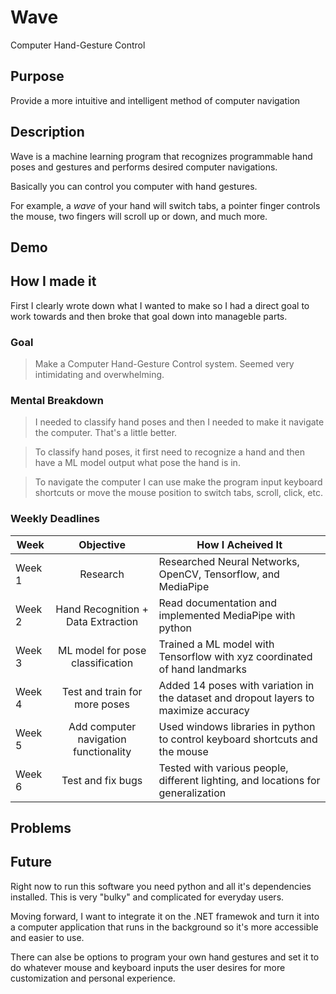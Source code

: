 # Wave
Computer Hand-Gesture Control 

## Purpose
Provide a more intuitive and intelligent method of computer navigation

## Description
Wave is a machine learning program that recognizes programmable hand poses and gestures and performs desired computer navigations.

Basically you can control you computer with hand gestures.

For example, a *wave* of your hand will switch tabs, a pointer finger controls the mouse, two fingers will scroll up or down, and much more.

## Demo

## How I made it

First I clearly wrote down what I wanted to make so I had a direct goal to work towards and then broke that goal down into manageble parts. 

### Goal
> Make a Computer Hand-Gesture Control system. Seemed very intimidating and overwhelming.

### Mental Breakdown
> I needed to classify hand poses and then I needed to make it navigate the computer. That's a little better.

> To classify hand poses, it first need to recognize a hand and then have a ML model output what pose the hand is in.

> To navigate the computer I can use make the program input keyboard shortcuts or move the mouse position to switch tabs, scroll, click, etc.

### Weekly Deadlines
| Week          | Objective                             | How I Acheived It                                                                    |
| ------------- |:-------------:                        | ---                                                                                  |
| Week 1        | Research                              | Researched Neural Networks, OpenCV, Tensorflow, and MediaPipe                        |
| Week 2        | Hand Recognition + Data Extraction    | Read documentation and implemented MediaPipe with python                             |
| Week 3        | ML model for pose classification      | Trained a ML model with Tensorflow with xyz coordinated of hand landmarks            |
| Week 4        | Test and train for more poses         | Added 14 poses with variation in the dataset and dropout layers to maximize accuracy |
| Week 5        | Add computer navigation functionality | Used windows libraries in python to control keyboard shortcuts and the mouse         |
| Week 6        | Test and fix bugs                     | Tested with various people, different lighting, and locations for generalization     |

## Problems

## Future

Right now to run this software you need python and all it's dependencies installed. This is very "bulky" and complicated for everyday users.

Moving forward, I want to integrate it on the .NET framewok and turn it into a computer application that runs in the background so it's more accessible and easier to use.

There can alse be options to program your own hand gestures and set it to do whatever mouse and keyboard inputs the user desires for more customization and personal experience.

